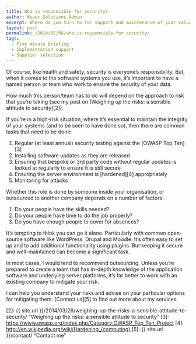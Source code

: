 ```yaml
---
title: Who is responsible for security?
author: Wyver Solutions Admin
excerpt: Where do you turn to for support and maintenance of your valuable software systems? What would be the risk to you if they were attacked? my recommendation is to out-source wherever possible.
layout: post
permalink: /2014/05/08/who-is-responsible-for-security/
tags:
  - Five minute briefing
  - Implementation support
  - Supplier selection
---
```

Of course, like health and safety, security is everyone&#8217;s responsibility. But, when it comes to the software systems you use, it&#8217;s important to have a named person or team who work to ensure the security of your data.

How much this person/team has to do will depend on the approach to risk that you&#8217;re taking (see my post on [Weighing up the risks: a sensible attitude to security][2]).

If you&#8217;re in a high-risk situation, where it&#8217;s essential to maintain the integrity of your systems (and to be seen to have done so), then there are common tasks that need to be done:

  1. Regular (at least annual) security testing against the [OWASP Top Ten][3]
  2. Installing software updates as they are released
  3. Ensuring that bespoke or 3rd party code without regular updates is looked at regularly to ensure it is still secure
  4. Ensuring the server environment is [hardened][4] appropriately
  5. Monitoring for attacks

Whether this role is done by someone inside your organisation, or outsourced to another company depends on a number of factors:

  1. Do your people have the skills needed?
  2. Do your people have time to do the job properly?
  3. Do you have enough people to cover for absences?

It&#8217;s tempting to think you can go it alone. Particularly with common open-source software like WordPress, Drupal and Moodle. It&#8217;s often easy to set up and to add additional functionality using plugins. But keeping it secure and well-maintained can become a significant task.

In most cases, I would tend to recommend outsourcing. Unless you&#8217;re prepared to create a team that has in-depth knowledge of the application software and underlying server platforms, it&#8217;s far better to work with an existing company to mitigate your risk.

I can help you understand your risks and advise on your particular options for mitigating them. [Contact us][5] to find out more about my services.


 [2]: {{ site.url }}/2014/03/26/weighing-up-the-risks-a-sensible-attitude-to-security/ "Weighing up the risks: a sensible attitude to security"
 [3]: https://www.owasp.org/index.php/Category:OWASP_Top_Ten_Project
 [4]: http://en.wikipedia.org/wiki/Hardening_(computing)
 [5]: {{ site.url }}/contact/ "Contact me"
